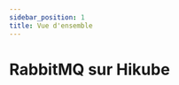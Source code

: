 ```yaml
---
sidebar_position: 1
title: Vue d'ensemble
---
```


# RabbitMQ sur Hikube

<!-- TODO: Contenu à rédiger --> 
